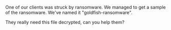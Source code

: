 One of our clients was struck by ransomware. We managed to get a sample of 
the ransomware. We've named it "goldfish-ransomware".

They really need this file decrypted, can you help them?


